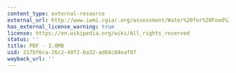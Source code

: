 ```yaml
---
content_type: external-resource
external_url: http://www.iwmi.cgiar.org/assessment/Water%20for%20Food%20Water%20for%20Life/Chapters/Chapter%202%20Trends.pdf
has_external_license_warning: true
license: https://en.wikipedia.org/wiki/All_rights_reserved
status: ''
title: PDF - 3.0MB
uid: 217bf6ca-26c2-40f2-ba32-ad64c84eaf07
wayback_url: ''
---
```

